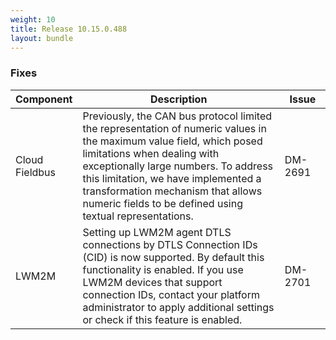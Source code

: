 ```yaml
---
weight: 10
title: Release 10.15.0.488
layout: bundle
---
```


<!--10.15.0.459 - 10.15.0.488-->

### Fixes

<div><table ><colgroup>
<col style="width: 15%;"><col style="width: 70%;"><col style="width: 15%;"></colgroup>
<thead><tr>
<th>
Component</th>
<th>
Description</th>
<th>
Issue</th>
</tr>
</thead><tbody>

<tr>
<td>Cloud Fieldbus</td>
<td>Previously, the CAN bus protocol limited the representation of numeric values in the maximum value field, which posed limitations when dealing with exceptionally large numbers. To address this limitation, we have implemented a transformation mechanism that allows numeric fields to be defined using textual representations.</td>
<td>DM-2691</td>
</tr>

<tr>
<td>LWM2M</td>
<td>Setting up LWM2M agent DTLS connections by DTLS Connection IDs (CID) is now supported. By default this functionality is enabled. If you use LWM2M devices that support connection IDs, contact your platform administrator to apply additional settings or check if this feature is enabled.</td>
<td>DM-2701</td>
</tr>

</tbody></table></div>
